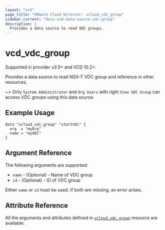 ```yaml
---
layout: "vcd"
page_title: "VMware Cloud Director: vcloud_vdc_group"
sidebar_current: "docs-vcd-data-source-vdc-group"
description: |-
  Provides a data source to read VDC groups.
---
```


# vcd\_vdc\_group
Supported in provider *v3.5+* and VCD 10.2+.

Provides a data source to read NSX-T VDC group and reference in other resources.

~> Only `System Administrator` and `Org Users` with right `View VDC Group` can access VDC groups using this data source.

## Example Usage

```hcl
data "vcloud_vdc_group" "startVdc" {
  org  = "myOrg"
  name = "myVDC"
}
```

## Argument Reference

The following arguments are supported:

* `name` - (Optional)  - Name of VDC group
* `id` - (Optional)  - ID of VDC group

Either `name` or `id` must be used. If both are missing, an error arises.

## Attribute Reference

All the arguments and attributes defined in
[`vcloud_vdc_group`](/providers/vmware/vcd/latest/docs/resources/vdc_group) resource are available.
